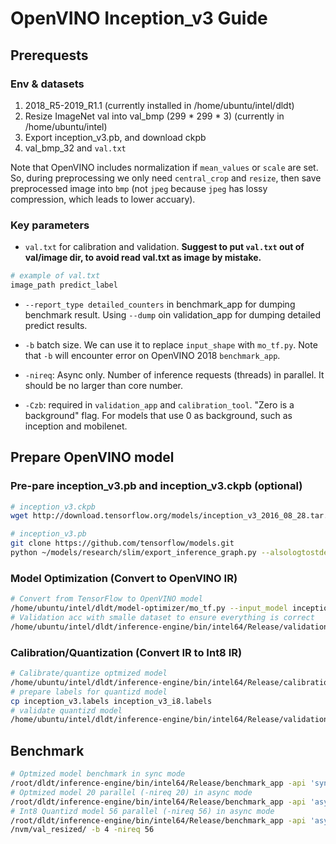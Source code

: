 # OpenVINO Inception_v3 Guide

## Prerequests

### Env & datasets

1. 2018_R5-2019_R1.1 (currently installed in /home/ubuntu/intel/dldt)
2. Resize ImageNet val into val_bmp (299 * 299 * 3) (currently in /home/ubuntu/intel)
3. Export inception_v3.pb, and download ckpb
4. val_bmp_32 and `val.txt`

Note that OpenVINO includes normalization if `mean_values` or `scale` are set. So, during preprocessing we only need `central_crop` and `resize`, then save preprocessed image into `bmp` (not `jpeg` because `jpeg` has lossy compression, which leads to lower accuary).

### Key parameters

* `val.txt` for calibration and validation. **Suggest to put `val.txt` out of val/image dir, to avoid read val.txt as image by mistake.**

```bash
# example of val.txt
image_path predict_label
```

* `--report_type detailed_counters` in benchmark_app for dumping benchmark result. Using `--dump` oin validation_app for dumping detailed predict results.

* `-b` batch size. We can use it to replace `input_shape` with `mo_tf.py`. Note that `-b` will encounter error on OpenVINO 2018 `benchmark_app`.

* `-nireq`: Async only. Number of inference requests (threads) in parallel. It should be no larger than core number.

* `-Czb`: required in `validation_app` and `calibration_tool`. "Zero is a background" flag. For models that use 0 as background, such as inception and mobilenet.

## Prepare OpenVINO model

### Pre-pare inception_v3.pb and inception_v3.ckpb (optional)

```bash
# inception_v3.ckpb
wget http://download.tensorflow.org/models/inception_v3_2016_08_28.tar.gz

# inception_v3.pb
git clone https://github.com/tensorflow/models.git
python ~/models/research/slim/export_inference_graph.py --alsologtostderr --model_name=inception_v3 --output_file=./inception_v3.pb
```

### Model Optimization (Convert to OpenVINO IR)

```bash
# Convert from TensorFlow to OpenVINO model
/home/ubuntu/intel/dldt/model-optimizer/mo_tf.py --input_model inception_v3.pb --input_checkpoint inception_v3.ckpt -b 4 --reverse_input_channels --mean_values [127.5,127.5,127.5] --scale 127.5 --input=input --output=InceptionV3/Predictions/Reshape_1
# Validation acc with smalle dataset to ensure everything is correct
/home/ubuntu/intel/dldt/inference-engine/bin/intel64/Release/validation_app -m inception_v3.xml -i /home/ubuntu/intel/val_bmp_32/val.txt -Czb
```

### Calibration/Quantization (Convert IR to Int8 IR)

```bash
# Calibrate/quantize optmized model
/home/ubuntu/intel/dldt/inference-engine/bin/intel64/Release/calibration_tool -m inception_v3.xml -i /home/ubuntu/intel/val_bmp_32/val.txt -subset 32 -Czb
# prepare labels for quantizd model
cp inception_v3.labels inception_v3_i8.labels
# validate quantizd model
/home/ubuntu/intel/dldt/inference-engine/bin/intel64/Release/validation_app -m inception_v3_i8.xml -i /home/ubuntu/intel/val_bmp_32/val.txt -Czb
```

## Benchmark

```bash
# Optmized model benchmark in sync mode
/root/dldt/inference-engine/bin/intel64/Release/benchmark_app -api 'sync' -d CPU -m inception_v3.xml -l /root/dldt/inference-engine/bin/intel64/Release/lib/libcpu_extension.so -i /mnt/nvm/val_resized/ -b 4
# Optmized model 20 parallel (-nireq 20) in async mode
/root/dldt/inference-engine/bin/intel64/Release/benchmark_app -api 'async' -d CPU -m inception_v3.xml -l /root/dldt/inference-engine/bin/intel64/Release/lib/libcpu_extension.so -i /mnt/nvm/val_resized/ -b 4 -nireq 20
# Int8 Quantizd model 56 parallel (-nireq 56) in async mode
/root/dldt/inference-engine/bin/intel64/Release/benchmark_app -api 'async' -d CPU -m inception_v3_i8.xml -l /root/dldt/inference-engine/bin/intel64/Release/lib/libcpu_extension.so -i /mnt
/nvm/val_resized/ -b 4 -nireq 56
```
